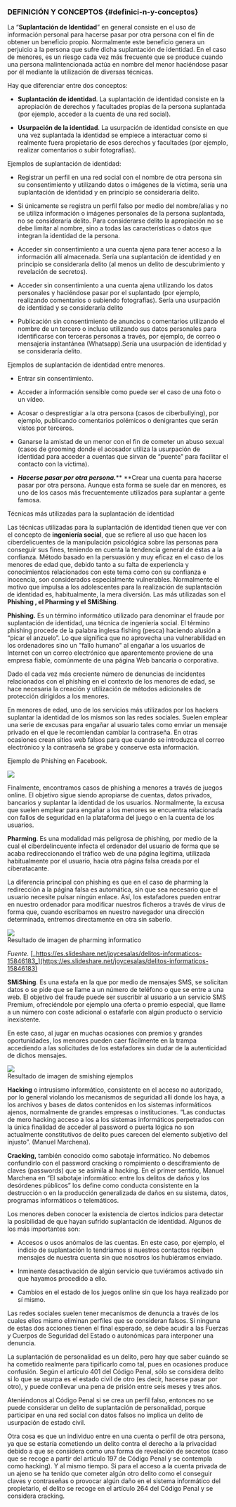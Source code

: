 ### DEFINICIÓN Y CONCEPTOS {#definici-n-y-conceptos}

La “**Suplantación de Identidad**” en general consiste en el uso de información personal para hacerse pasar por otra persona con el fin de obtener un beneficio propio. Normalmente este beneficio genera un perjuicio a la persona que sufre dicha suplantación de identidad. En el caso de menores, es un riesgo cada vez más frecuente que se produce cuando una persona malintencionada actúa en nombre del menor haciéndose pasar por él mediante la utilización de diversas técnicas.

Hay que diferenciar entre dos conceptos:

* **Suplantación de identidad**. La suplantación de identidad consiste en la apropiación de derechos y facultades propias de la persona suplantada \(por ejemplo, acceder a la cuenta de una red social\).

* **Usurpación de la identidad**. La usurpación de identidad consiste en que una vez suplantada la identidad se empiece a interactuar como si realmente fuera propietario de esos derechos y facultades \(por ejemplo, realizar comentarios o subir fotografías\).

Ejemplos de suplantación de identidad:

* Registrar un perfil en una red social con el nombre de otra persona sin su consentimiento y utilizando datos o imágenes de la víctima, sería una suplantación de identidad y en principio se consideraría delito.

* Si únicamente se registra un perfil falso por medio del nombre/alias y no se utiliza información o imágenes personales de la persona suplantada, no se consideraría delito. Para considerarse delito la apropiación no se debe limitar al nombre, sino a todas las características o datos que integran la identidad de la persona.

* Acceder sin consentimiento a una cuenta ajena para tener acceso a la información allí almacenada. Sería una suplantación de identidad y en principio se consideraría delito \(al menos un delito de descubrimiento y revelación de secretos\).

* Acceder sin consentimiento a una cuenta ajena utilizando los datos personales y haciéndose pasar por el suplantado \(por ejemplo, realizando comentarios o subiendo fotografías\). Sería una usurpación de identidad y se consideraría delito

* Publicación sin consentimiento de anuncios o comentarios utilizando el nombre de un tercero o incluso utilizando sus datos personales para identificarse con terceras personas a través, por ejemplo, de correo o mensajería instantánea \(Whatsapp\).Sería una usurpación de identidad y se consideraría delito.

Ejemplos de suplantación de identidad entre menores.

* Entrar sin consentimiento.

* Acceder a información sensible como puede ser el caso de una foto o un vídeo.

* Acosar o desprestigiar a la otra persona \(casos de ciberbullying\), por ejemplo, publicando comentarios polémicos o denigrantes que serán vistos por terceros.

* Ganarse la amistad de un menor con el fin de cometer un abuso sexual \(casos de grooming donde el acosador utiliza la usurpación de identidad para acceder a cuentas que sirvan de “puente” para facilitar el contacto con la víctima\).

* _**Hacerse pasar por otra persona.**_** **Crear una cuenta para hacerse pasar por otra persona. Aunque esta forma se suele dar en menores, es uno de los casos más frecuentemente utilizados para suplantar a gente famosa.

Técnicas más utilizadas para la suplantación de identidad

Las técnicas utilizadas para la suplantación de identidad tienen que ver con el concepto de **ingeniería social**, que se refiere al uso que hacen los ciberdelicuentes de la manipulación psicológica sobre las personas para conseguir sus fines, teniendo en cuenta la tendencia general de éstas a la confianza. Método basado en la persuasión y muy eficaz en el caso de los menores de edad que, debido tanto a su falta de experiencia y conocimientos relacionados con este tema como con su confianza e inocencia, son considerados especialmente vulnerables. Normalmente el motivo que impulsa a los adolescentes para la realización de suplantación de identidad es, habitualmente, la mera diversión. Las más utilizadas son el **Phishing , el Pharming y el** **SMiShing**.

**Phishing.** Es un término informático utilizado para denominar el fraude por suplantación de identidad, una técnica de ingeniería social. El término phishing procede de la palabra inglesa fishing \(pesca\) haciendo alusión a “picar el anzuelo”. Lo que significa que no aprovecha una vulnerabilidad en los ordenadores sino un "fallo humano" al engañar a los usuarios de Internet con un correo electrónico que aparentemente proviene de una empresa fiable, comúnmente de una página Web bancaria o corporativa.

Dado el cada vez más creciente número de denuncias de incidentes relacionados con el phishing en el contexto de los menores de edad, se hace necesaria la creación y utilización de métodos adicionales de protección dirigidos a los menores.

En menores de edad, uno de los servicios más utilizados por los hackers suplantar la identidad de los mismos son las redes sociales. Suelen emplear una serie de excusas para engañar al usuario tales como enviar un mensaje privado en el que le recomiendan cambiar la contraseña. En otras ocasiones crean sitios web falsos para que cuando se introduzca el correo electrónico y la contraseña se grabe y conserve esta información.

Ejemplo de Phishing en Facebook.

![](../assets/imagen_3.png)

Finalmente, encontramos casos de phishing a menores a través de juegos online. El objetivo sigue siendo apropiarse de cuentas, datos privados, bancarios y suplantar la identidad de los usuarios. Normalmente, la excusa que suelen emplear para engañar a los menores se encuentra relacionada con fallos de seguridad en la plataforma del juego o en la cuenta de los usuarios.

**Pharming**. Es una modalidad más peligrosa de phishing, por medio de la cual el ciberdelincuente infecta el ordenador del usuario de forma que se acaba redireccionando el tráfico web de una página legítima, utilizada habitualmente por el usuario, hacia otra página falsa creada por el ciberatacante.

La diferencia principal con phishing es que en el caso de pharming la redirección a la página falsa es automática, sin que sea necesario que el usuario necesite pulsar ningún enlace. Así, los estafadores pueden entrar en nuestro ordenador para modificar nuestros ficheros a través de virus de forma que, cuando escribamos en nuestro navegador una dirección determinada, entremos directamente en otra sin saberlo.

![](../assets/imagen_4.jpg)  
Resultado de imagen de pharming informatico

_Fuente._ [_https://es.slideshare.net/joycesalas/delitos-informaticos-15846183_](https://es.slideshare.net/joycesalas/delitos-informaticos-15846183)

**SMiShing**. Es una estafa en la que por medio de mensajes SMS, se solicitan datos o se pide que se llame a un número de teléfono o que se entre a una web. El objetivo del fraude puede ser suscribir al usuario a un servicio SMS Premium, ofreciéndole por ejemplo una oferta o premio especial, que llame a un número con coste adicional o estafarle con algún producto o servicio inexistente.

En este caso, al jugar en muchas ocasiones con premios y grandes oportunidades, los menores pueden caer fácilmente en la trampa accediendo a las solicitudes de los estafadores sin dudar de la autenticidad de dichos mensajes.

![](../assets/imagen_7.png)  
Resultado de imagen de smishing ejemplos

**Hacking** o intrusismo informático, consistente en el acceso no autorizado, por lo general violando los mecanismos de seguridad allí donde los haya, a los archivos y bases de datos contenidos en los sistemas informáticos ajenos, normalmente de grandes empresas o instituciones. “Las conductas de mero hacking acceso a los a los sistemas informáticos perpetrados con la única finalidad de acceder al password o puerta lógica no son actualmente constitutivos de delito pues carecen del elemento subjetivo del injusto”. \(Manuel Marchena\).

**Cracking,** también conocido como sabotaje informático. No debemos confundirlo con el password cracking o rompimiento o desciframiento de claves \(passwords\) que se asimila al hacking. En el primer sentido, Manuel Marchena en “El sabotaje informático: entre los delitos de daños y los desórdenes públicos” los define como conducta consistente en la destrucción o en la producción generalizada de daños en su sistema, datos, programas informáticos o telemáticos.

Los menores deben conocer la existencia de ciertos indicios para detectar la posibilidad de que hayan sufrido suplantación de identidad. Algunos de los más importantes son:

* Accesos o usos anómalos de las cuentas. En este caso, por ejemplo, el indicio de suplantación lo tendríamos si nuestros contactos reciben mensajes de nuestra cuenta sin que nosotros los hubiéramos enviado.

* Inminente desactivación de algún servicio que tuviéramos activado sin que hayamos procedido a ello.

* Cambios en el estado de los juegos online sin que los haya realizado por sí mismo.

Las redes sociales suelen tener mecanismos de denuncia a través de los cuales ellos mismo eliminan perfiles que se consideran falsos. Si ninguna de estas dos acciones tienen el final esperado, se debe acudir a las Fuerzas y Cuerpos de Seguridad del Estado o autonómicas para interponer una denuncia.

La suplantación de personalidad es un delito, pero hay que saber cuándo se ha cometido realmente para tipificarlo como tal, pues en ocasiones produce confusión. Según el artículo 401 del Código Penal, sólo se considera delito si lo que se usurpa es el estado civil de otro \(es decir, hacerse pasar por otro\), y puede conllevar una pena de prisión entre seis meses y tres años.

Ateniéndonos al Código Penal si se crea un perfil falso, entonces no se puede considerar un delito de suplantación de personalidad, porque participar en una red social con datos falsos no implica un delito de usurpación de estado civil.

Otra cosa es que un individuo entre en una cuenta o perfil de otra persona, ya que se estaría cometiendo un delito contra el derecho a la privacidad debido a que se considera como una forma de revelación de secretos \(caso que se recoge a partir del artículo 197 de Código Penal y se contempla como hacking\). Y al mismo tiempo. Si para el acceso a la cuenta privada de un ajeno se ha tenido que cometer algún otro delito como el conseguir claves y contraseñas o provocar algún daño en el sistema informático del propietario, el delito se recoge en el artículo 264 del Código Penal y se considera cracking.

